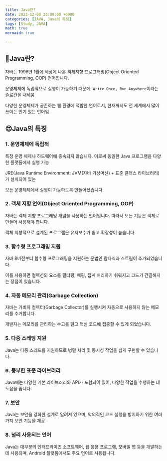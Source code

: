 ```yaml
---
title: Java란?
date: 2023-12-08 23:00:00 +0900
categories: [JAVA, Java의 특징]
tags: [Study, JAVA]
math: true
mermaid: true

---
```


## 🧐Java란?

자바는 1996년 1월에 세상에 나온 객체지향 프로그래밍(Object Oriented Programming, OOP) 언어입니다.

운영체제에 독립적으로 실행이 가능하기 때문에, `Write Once, Run Anywhere`이라는 슬로건을 내세움

다양한 운영체제가 공존하는 웹 환경에 적합한 언어로서, 현재까지도 전 세계에서 많이 쓰이는 인기 있는 언어임


## 😍Java의 특징

### **1. 운영체제에 독립적**

특정 운영 체제나 하드웨어에 종속되지 않습니다. 이로써 동일한 Java 프로그램을 다양한 플랫폼에서 실행 가능

JRE(Java Runtime Environment: JVM(자바 가상머신) + 표준 클래스 라이브러리)가 설치되어 있는 

모든 운영체제에서 실행이 가능하도록 만들어졌습니다.

### **2. 객체 지향 언어(Object Oriented Programming, OOP)**

자바는 객체 지향 프로그래밍 개념을 사용하는 언어입니다. 따라서 모든 기능은 객체로 만들어 사용해야 합니다. 

객체 지향적으로 설계된 프로그램은 유지보수가 쉽고 확장성이 높습니다

### **3. 함수형 프로그래밍 지원**

자바 8버전부터 함수형 프로그래밍을 지원하는 문법인 람다식과 스트림이 추가되었습니다. 

이를 사용하면 컬렉션의 요소를 필터링, 매핑, 집계 처리하기 쉬워지고 코드가 간결해지는 장점이 있습니다. 

### **4. 자동 메모리 관리(Garbage Collection)**

자바는 가비지 컬렉터(Garbage Collector)를 실행시켜 자동으로 사용하지 않는 메모리를 수거합니다. 

개발자는 메모리를 관리하는 수고를 덜고 핵심 코드에 집중할 수 있게 되었습니다.

### 5. **다중 스레딩 지원**

 Java는 다중 스레드를 지원하므로 병렬 처리 및 동시성 작업을 쉽게 구현할 수 있습니다.

### 6. **풍부한 표준 라이브러리**

 Java에는 다양한 기본 라이브러리와 API가 포함되어 있어, 다양한 작업을 수행하는 데 도움을 줍니다.

### 7. **보안**

 Java는 보안을 강화한 설계로 알려져 있으며, 악의적인 코드 실행을 방지하기 위한 여러 가지 보안 기능을 제공

### 8. **널리 사용되는 언어**

Java는 대부분의 엔터프라이즈 소프트웨어, 웹 응용 프로그램, 모바일 앱 등을 개발하는 데 사용되며, Android 플랫폼에서도 주요 언어로 사용됩니다.